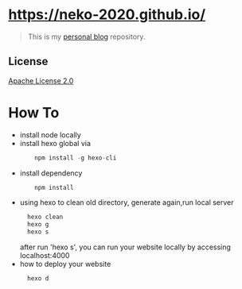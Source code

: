 # https://neko-2020.github.io/
> This is my [personal blog](https://neko-2020.github.io/) repository.

## License

[Apache License 2.0](http://www.apache.org/licenses/LICENSE-2.0)

# How To
- install node locally
- install hexo global via
  ```javascript
      npm install -g hexo-cli
  ```
- install dependency
  ```javascript
      npm install
  ```
- using hexo to clean old directory, generate again,run local server
  ```javascript
    hexo clean
    hexo g
    hexo s  
  ```  
  after run 'hexo s', you can run your website locally by accessing localhost:4000
- how to deploy your website
  ```javascript
    hexo d
  ``` 
